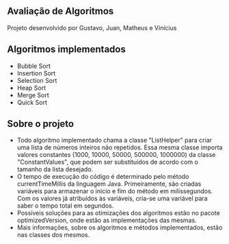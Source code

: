 ## Avaliação de Algoritmos
Projeto desenvolvido por Gustavo, Juan, Matheus e Vinícius

## Algoritmos implementados
- Bubble Sort
- Insertion Sort
- Selection Sort
- Heap Sort
- Merge Sort 
- Quick Sort

## Sobre o projeto
- Todo algoritmo implementado chama a classe "ListHelper" para criar uma lista de números inteiros não repetidos.
Essa mesma classe importa valores constantes (1000, 10000, 50000, 500000, 1000000) da classe "ConstantValues", que podem ser substituídos de acordo 
com o tamanho da lista desejado.
- O tempo de execução do código é determinado pelo método currentTimeMillis da linguagem Java. Primeiramente, são criadas variáveis para armazenar o 
início e fim do método em milissegundos. Com os valores já atribuídos às variáveis, cria-se uma variável para saber o tempo total em segundos.
- Possíveis soluções para as otimizações dos algoritmos estão no pacote optimizedVersion, onde estão as implementações das mesmas.
- Mais informações, sobre os algoritmos e métodos implementados, estão nas classes dos mesmos. 
